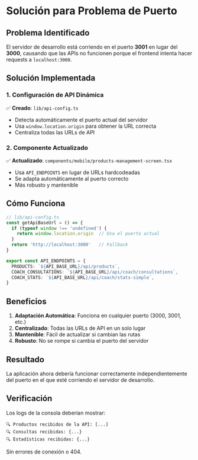 # Solución para Problema de Puerto

## Problema Identificado
El servidor de desarrollo está corriendo en el puerto **3001** en lugar del **3000**, causando que las APIs no funcionen porque el frontend intenta hacer requests a `localhost:3000`.

## Solución Implementada

### 1. Configuración de API Dinámica
✅ **Creado**: `lib/api-config.ts`
- Detecta automáticamente el puerto actual del servidor
- Usa `window.location.origin` para obtener la URL correcta
- Centraliza todas las URLs de API

### 2. Componente Actualizado
✅ **Actualizado**: `components/mobile/products-management-screen.tsx`
- Usa `API_ENDPOINTS` en lugar de URLs hardcodeadas
- Se adapta automáticamente al puerto correcto
- Más robusto y mantenible

## Cómo Funciona

```typescript
// lib/api-config.ts
const getApiBaseUrl = () => {
  if (typeof window !== 'undefined') {
    return window.location.origin  // Usa el puerto actual
  }
  return 'http://localhost:3000'   // Fallback
}

export const API_ENDPOINTS = {
  PRODUCTS: `${API_BASE_URL}/api/products`,
  COACH_CONSULTATIONS: `${API_BASE_URL}/api/coach/consultations`,
  COACH_STATS: `${API_BASE_URL}/api/coach/stats-simple`,
}
```

## Beneficios

1. **Adaptación Automática**: Funciona en cualquier puerto (3000, 3001, etc.)
2. **Centralizado**: Todas las URLs de API en un solo lugar
3. **Mantenible**: Fácil de actualizar si cambian las rutas
4. **Robusto**: No se rompe si cambia el puerto del servidor

## Resultado

La aplicación ahora debería funcionar correctamente independientemente del puerto en el que esté corriendo el servidor de desarrollo.

## Verificación

Los logs de la consola deberían mostrar:
```
🔍 Productos recibidos de la API: [...]
🔍 Consultas recibidas: {...}
🔍 Estadísticas recibidas: {...}
```

Sin errores de conexión o 404.
